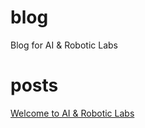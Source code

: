 # blog
Blog for AI & Robotic Labs

# posts

[Welcome to AI & Robotic Labs](https://github.com/AI-Robotic-Labs/blog/blob/main/_posts/2024-11-15-welcome-ai.md)

